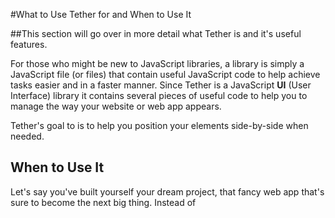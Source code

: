 #What to Use Tether for and When to Use It

##This section will go over in more detail what Tether is and it's useful features.

For those who might be new to JavaScript libraries, a library is simply a JavaScript file (or files) that contain useful JavaScript code to help achieve tasks easier and in a faster manner.  Since Tether is a JavaScript **UI** (User Interface) library it contains several pieces of useful code to help you to manage the way your website or web app appears.

Tether's goal to is to help you position your elements side-by-side when needed. 

## When to Use It

Let's say you've built yourself your dream project, that fancy web app that's sure to become the next big thing. Instead of 